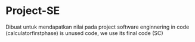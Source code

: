 # Project-SE
Dibuat untuk mendapatkan nilai pada project software enginnering
in code (calculatorfirstphase) is unused code, we use its final code (SC)
